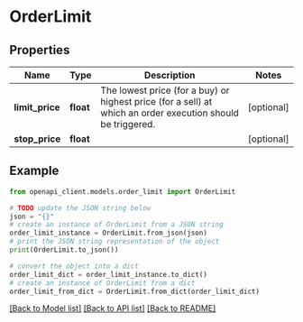 # OrderLimit


## Properties

Name | Type | Description | Notes
------------ | ------------- | ------------- | -------------
**limit_price** | **float** | The lowest price (for a buy) or highest price (for a sell) at which an order execution should be triggered. | [optional] 
**stop_price** | **float** |  | [optional] 

## Example

```python
from openapi_client.models.order_limit import OrderLimit

# TODO update the JSON string below
json = "{}"
# create an instance of OrderLimit from a JSON string
order_limit_instance = OrderLimit.from_json(json)
# print the JSON string representation of the object
print(OrderLimit.to_json())

# convert the object into a dict
order_limit_dict = order_limit_instance.to_dict()
# create an instance of OrderLimit from a dict
order_limit_from_dict = OrderLimit.from_dict(order_limit_dict)
```
[[Back to Model list]](../README.md#documentation-for-models) [[Back to API list]](../README.md#documentation-for-api-endpoints) [[Back to README]](../README.md)


